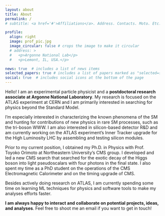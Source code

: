 ```yaml
---
layout: about
title: About
permalink: /
# subtitle: <a href='#'>Affiliations</a>. Address. Contacts. Moto. Etc.

profile:
  align: right
  image: prof_pic.jpg
  image_circular: false # crops the image to make it circular
  # address: >
  #   <p>Argonne National Lab</p>
  #   <p>Lemont, IL, USA.</p>

news: true  # includes a list of news items
selected_papers: true # includes a list of papers marked as "selected={true}"
social: true  # includes social icons at the bottom of the page
---
```


Hello!
I am an experimental particle physicist and a **postdoctoral research associate at Argonne National Laboratory**. My research is focused on the ATLAS experiment at CERN and I am primarily interested in searching for physics beyond the Standard Model. 

I’m especially interested in characterizing the known phenomena of the SM and hunting for contributions of new physics in rare SM processes, such as the tri-boson WWW. I am also interested in silicon-based detector R&D and am currently working on the ATLAS experiment’s Inner Tracker upgrade for the High Luminosity LHC by assembling and testing silicon modules. 

Prior to my current position, I obtained my Ph.D. in Physics with Prof. Toyoko Orimoto at Northeastern University’s CMS group. I developed and led a new CMS search that searched for the exotic decay of the Higgs boson into light pseudoscalars with four photons in the final state. I also spent my time as a PhD student on the operations of the CMS Electromagnetic Calorimeter and on the timing upgrade of CMS.


Besides actively doing research on ATLAS, I am currently spending some time on learning ML techniques for physics and software tools to make my analyses efforts faster.

**I am always happy to interact and collaborate on potential projects, ideas, and analyses**. Feel free to shoot me an email if you want to get in touch!


<!-- Work in Progress. Tell the world about yourself. Link to your favorite [subreddit](http://reddit.com). You can put a picture in, too. The code is already in, just name your picture `prof_pic.jpg` and put it in the `img/` folder.

Put your address / P.O. box / other info right below your picture. You can also disable any these elements by editing `profile` property of the YAML header of your `_pages/about.md`. Edit `_bibliography/papers.bib` and Jekyll will render your [publications page](/al-folio/publications/) automatically.

Link to your social media connections, too. This theme is set up to use [Font Awesome icons](http://fortawesome.github.io/Font-Awesome/) and [Academicons](https://jpswalsh.github.io/academicons/), like the ones below. Add your Facebook, Twitter, LinkedIn, Google Scholar, or just disable all of them. -->
